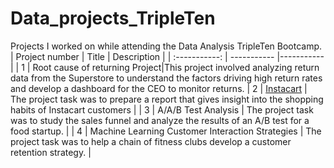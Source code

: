 # Data_projects_TripleTen
Projects I worked on while attending the Data Analysis TripleTen Bootcamp.
| Project number | Title | Description |
| :-----------: | ----------- |----------- |
| 1 | Root cause of returning Project|This project involved analyzing return data from the Superstore to understand the factors driving high return rates and develop a dashboard for the CEO to monitor returns.
| 2 | [Instacart](https://github.com/zarina-perez/TripleTen_projects/tree/main/02-EDA_project) | The project task was to prepare a report that gives insight into the shopping habits of Instacart customers |
| 3 | A/A/B Test Analysis | The project task was to study the sales funnel and analyze the results of an A/B test for a food startup. |
| 4 | Machine Learning Customer Interaction Strategies | The project task was to help a chain of fitness clubs develop a customer retention strategy. |
